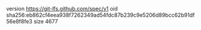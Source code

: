 version https://git-lfs.github.com/spec/v1
oid sha256:eb862cf4eea938f7262349ad54fdc87b239c9e5206d89bcc62b91df56e8f8fe3
size 4677
